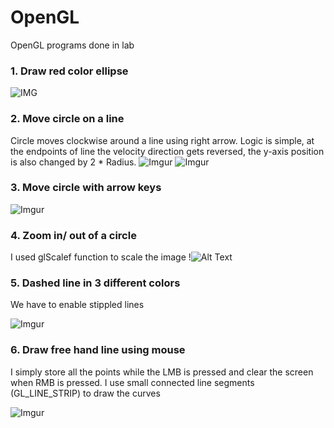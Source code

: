 # OpenGL
OpenGL programs done in lab

### 1. Draw red color ellipse
![IMG](http://i67.tinypic.com/k1qah2.png)

### 2. Move circle on a line
Circle moves clockwise around a line using right arrow. Logic is simple, at the endpoints of line the velocity direction gets reversed, the y-axis position is also changed by 2 * Radius. 
![Imgur](https://i.imgur.com/NvMOiYH.png)
![Imgur](https://i.imgur.com/UqvQpm5.png)

### 3. Move circle with arrow keys
![Imgur](https://i.imgur.com/kel6jYm.png)

### 4. Zoom in/ out of a circle
I used glScalef function to scale the image
!![Alt Text](https://thumbs.gfycat.com/DeliriousNeglectedGoldenmantledgroundsquirrel-size_restricted.gif)

### 5. Dashed line in 3 different colors
We have to enable stippled lines

![Imgur](https://i.imgur.com/gb94TKA.png)

### 6. Draw free hand line using mouse
I simply store all the points while the LMB is pressed and clear the screen when RMB is pressed. I use small connected line segments (GL_LINE_STRIP) to draw the curves

![Imgur](https://i.imgur.com/JMJq6rT.png)

